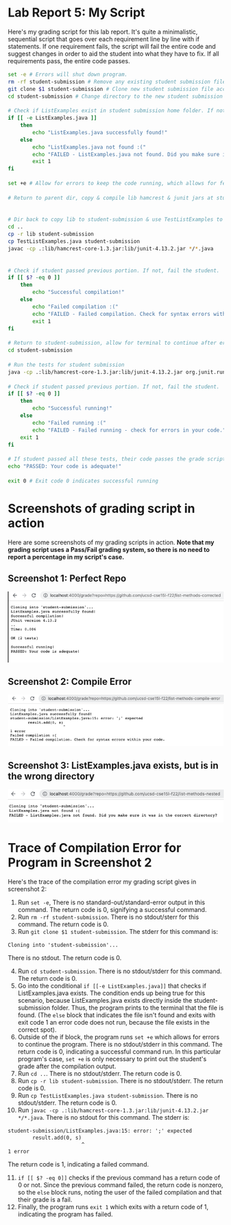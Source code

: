 # Lab Report 5: My Script
Here's my grading script for this lab report. It's quite a minimalistic, sequential script that goes over each requirement line by line with if statements. If one requirement fails, the script will fail the entire code and suggest changes in order to aid the student into what they have to fix. If all requirements pass, the entire code passes. 

```bash
set -e # Errors will shut down program.
rm -rf student-submission # Remove any existing student submission file that was previously graded
git clone $1 student-submission # Clone new student submission file accepting 1 parameter (Github link)
cd student-submission # Change directory to the new student submission folder

# Check if ListExamples exist in student submission home folder. If not, fail the student.
if [[ -e ListExamples.java ]]
	then
		echo "ListExamples.java successfully found!"
	else
		echo "ListExamples.java not found :("
		echo "FAILED - ListExamples.java not found. Did you make sure it was in the correct directory?"
		exit 1
fi

set +e # Allow for errors to keep the code running, which allows for feedback through echo  

# Return to parent dir, copy & compile lib hamcrest & junit jars at student-submission


# Dir back to copy lib to student-submission & use TestListExamples to run tests on the submission
cd .. 
cp -r lib student-submission
cp TestListExamples.java student-submission
javac -cp .:lib/hamcrest-core-1.3.jar:lib/junit-4.13.2.jar */*.java


# Check if student passed previous portion. If not, fail the student.
if [[ $? -eq 0 ]]
	then 
		echo "Successful compilation!"
	else
		echo "Failed compilation :("
		echo "FAILED - Failed compilation. Check for syntax errors within your code."
		exit 1
fi

# Return to student-submission, allow for terminal to continue after errors to let terminal output pass/fail grade
cd student-submission

# Run the tests for student submission
java -cp .:lib/hamcrest-core-1.3.jar:lib/junit-4.13.2.jar org.junit.runner.JUnitCore TestListExamples

# Check if student passed previous portion. If not, fail the student.
if [[ $? -eq 0 ]]
	then 
		echo "Successful running!"
	else
		echo "Failed running :("
		echo "FAILED - Failed running - check for errors in your code."
	exit 1
fi

# If student passed all these tests, their code passes the grade script
echo "PASSED: Your code is adequate!"

exit 0 # Exit code 0 indicates successful running
```

# Screenshots of grading script in action

Here are some screenshots of my grading scripts in action. **Note that my grading script uses a Pass/Fail grading system, so there is no need to report a percentage in my script's case.** 

## Screenshot 1: Perfect Repo
![](../Pasted%20image%2020221120090517.png)

## Screenshot 2: Compile Error
![](../Pasted%20image%2020221120090950.png)

## Screenshot 3: ListExamples.java exists, but is in the wrong directory
![](../Pasted%20image%2020221120091043.png)

# Trace of Compilation Error for Program in Screenshot 2

Here's the trace of the compilation error my grading script gives in screenshot 2:

1. Run ```set -e```,  There is no standard-out/standard-error output in this command. The return code is 0, signifying a successful command.
2. Run ```rm -rf student-submission```. There is no stdout/sterr for this command. The return code is 0.
3. Run ```git clone $1 student-submission```. The stderr for this command is: 

```
Cloning into 'student-submission'...
``` 

There is no stdout. The return code is 0.

4. Run ```cd student-submission```. There is no stdout/stderr for this command. The return code is 0.
5. Go into the conditional ```if [[-e ListExamples.java]]``` that checks if ListExamples.java exists. The condition ends up being true for this scenario, because ListExamples.java exists directly inside the student-submission folder. Thus, the program prints to the terminal that the file is found. (The ```else``` block that indicates the file isn't found and exits with exit code 1 an error code does not run, because the file exists in the correct spot).
6. Outside of the if block, the program runs ```set +e``` which allows for errors to continue the program. There is no stdout/stderr in this command. The return code is 0, indicating a successful command run. In this particular program's case, ```set +e``` is only necessary to print out the student's grade after the compilation output.
7.  Run ```cd ..```. There is no stdout/stderr. The return code is 0.
8. Run ```cp -r lib student-submission```. There is no stdout/stderr. The return code is 0.
9. Run ```cp TestListExamples.java student-submission```. There is no stdout/stderr. The return code is 0.
10. Run ```javac -cp .:lib/hamcrest-core-1.3.jar:lib/junit-4.13.2.jar */*.java```. There is no stdout for this command. The stderr is:

```
student-submission/ListExamples.java:15: error: ';' expected
        result.add(0, s)
                        ^
1 error
```

The return code is 1, indicating a failed command.

11. ```if [[ $? -eq 0]]``` checks if the previous command has a return code of 0 or not. Since the previous command failed, the return code is nonzero, so the ```else``` block runs, noting the user of the failed compilation and that their grade is a fail.
12. Finally, the program runs ```exit 1``` which exits with a return code of 1, indicating the program has failed.